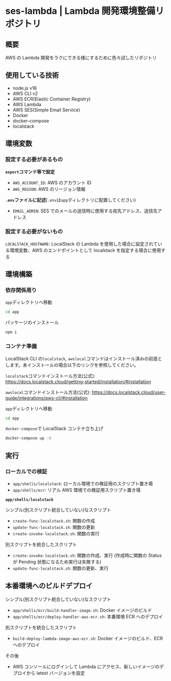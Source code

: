 # ses-lambda | Lambda 開発環境整備リポジトリ

## 概要

AWS の Lambda 開発をラクにできる様にするために色々試したリポジトリ

## 使用している技術

- node.js v18
- AWS CLI v2
- AWS ECR(Elastic Container Registry)
- AWS Lambda
- AWS SES(Simple Email Service)
- Docker
- docker-compose
- localstack

## 環境変数

### 設定する必要があるもの

**`export`コマンド等で設定**<br>

- `AWS_ACCOUNT_ID`: AWS のアカウント ID
- `AWS_REGION`: AWS のリージョン情報

**`.env`ファイルに記述**(`.env`は`app`ディレクトリに配置してください)

- `EMAIL_ADMIN`: SES でのメールの送信時に使用する宛先アドレス、送信先アドレス

### 設定する必要がないもの

`LOCALSTACK_HOSTNAME`: LocalStack の Lambda を使用した場合に設定されている環境変数、AWS のエンドポイントとして localstack を指定する場合に使用する

## 環境構築

### 依存関係周り

`app`ディレクトリへ移動

```bash
cd app
```

パッケージのインストール

```bash
npm i
```

### コンテナ準備

LocalStack CLI の`localstack`, `awslocal`コマンドはインストール済みの前提とします。未インストールの場合以下のリンクを参照してください。

`localstack`コマンドインストール方法(公式): https://docs.localstack.cloud/getting-started/installation/#installation

`awslocal`コマンドインストール方法(公式): https://docs.localstack.cloud/user-guide/integrations/aws-cli/#installation

`app`ディレクトリへ移動

```bash
cd app
```

`docker-compose`で LocalStack コンテナ立ち上げ

```bash
docker-compose up -d
```

## 実行

### ローカルでの検証

- `app/shells/localstack`: ローカル環境での検証用のスクリプト置き場<br>
- `app/shells/ecr`: リアル AWS 環境での検証用スクリプト置き場

**`app/shells/localstack`**

シンプル(別スクリプト統合していない)なスクリプト

- `create-func-localstack.sh`: 関数の作成
- `update-func-localstack.sh`: 関数の更新
- `create-invoke-localstack.sh`: 関数の実行

別スクリプトを統合したスクリプト

- `create-invoke-localstack.sh`: 関数の作成、実行 (作成時に関数の Status が Pending 状態になるため実行は失敗する)
- `update-func-localstack.sh`: 関数の更新、実行

## 本番環境へのビルドデプロイ

シンプル(別スクリプト統合していない)なスクリプト

- `app/shells/ecr/build-handler-image.sh`: Docker イメージのビルド
- `app/shells/ecr/deploy-handler-aws-ecr.sh`: 本番環境 ECR へのデプロイ

別スクリプトを統合したスクリプト

- `build-deploy-lambda-image-aws-ecr.sh`: Docker イメージのビルド、ECR へのデプロイ

その後

- AWS コンソールにログインして Lambda にアクセス、新しいイメージのデプロイから latest バージョンを設定
